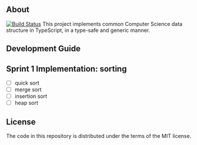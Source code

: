 ## About
[![Build Status](https://travis-ci.org/DengYiping/typescript-algorithms.svg?branch=master)](https://travis-ci.org/DengYiping/typescript-algorithms)
This project implements common Computer Science data structure in TypeScript, in a type-safe and generic manner.

## Development Guide
## Sprint 1 Implementation: sorting
- [ ] quick sort
- [ ] merge sort
- [ ] insertion sort
- [ ] heap sort
## License
The code in this repository is distributed under the terms of the MIT license.
